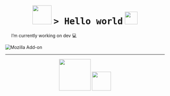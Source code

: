 <h1 align="center">
    <img src="https://media1.giphy.com/media/eHjrC6X9zDIMI0alnP/giphy.gif" width=60>
    <tt>> Hello world</tt>
    <img src="https://media.giphy.com/media/mGcNjsfWAjY5AEZNw6/giphy.gif" width=40 /> 
</h1>
 
 <img src="https://media4.giphy.com/media/U6GL20Vz7uX0Wtp46i/giphy.gif" width=15> I’m currently working on dev 💻

![Mozilla Add-on](https://img.shields.io/amo/stars/star?color=pink&label=Laura)

<hr>
<p align="center">
    <img src="https://media0.giphy.com/media/dZoAqciFF0GAPPBnZ2/giphy.gif" width=100>
    <img src="https://media3.giphy.com/media/Me7PBESMDoWyzSN9M9/giphy.gif" width=60>
</p>
